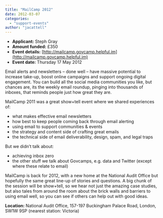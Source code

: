 ```yaml
---
title: "MailCamp 2012"
date: 2012-03-07
categories: 
  - "support-events"
author: "jacattell"
---
```


- **Applicant:** Steph Gray
- **Amount funded:** £350
- **Event details:** [http://mailcamp.govcamp.helpful.im](http://mailcamp.govcamp.helpful.im)
- **Event date:** Thursday 17 May 2012

Email alerts and newsletters – done well – have massive potential to increase take-up, boost online campaigns and support ongoing digital engagement. You can build all the social media communities you like, but chances are, its the weekly email roundup, pinging into thousands of inboxes, that reminds people just how great they are.

MailCamp 2011 was a great show+tell event where we shared experiences of:

- what makes effective email newsletters
- how best to keep people coming back through email alerting
- using email to support communities & events
- the strategy and content side of crafting great emails
- the technical side of email deliverability, design, spam, and legal traps

But we didn’t talk about:

- achieving inbox zero
- the other stuff we talk about Govcamps, e.g. data and Twitter (except where these relate to email)

MailCamp is back for 2012, with a new home at the National Audit Office but hopefully the same great line-up of stories and questions. A big chunk of the session will be show+tell, so we hear not just the amazing case studies, but also tales from around the room about the brick walls and barriers to using email well, so you can see if others can help out with good ideas.

**Location:** National Audit Office, 157-197 Buckingham Palace Road, London, SW1W 9SP (nearest station: Victoria)
